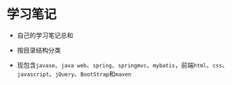 # 学习笔记

- 自己的学习笔记总和

- 按目录结构分类

- 现包含`javase`、`java web`、`spring`、`springmvc`、`mybatis`，前端`html`、`css`、`javascript`、`jQuery`、`BootStrap`和`maven`
